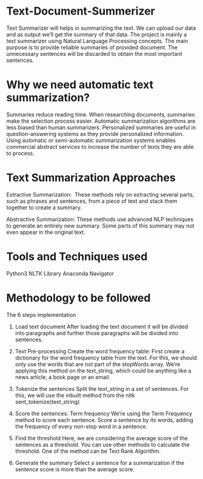# Text-Document-Summerizer
Text Summarizer will helps in summarizing the text. We can upload our data and as output we’ll get the summary of that data.
The project is mainly a text summarizer using Natural Language Processing concepts. The main purpose is to provide reliable summaries of provided document. The unnecessary sentences will be discarded to obtain the most important sentences.
# Why we need automatic text summarization?
Summaries reduce reading time.
When researching documents, summaries make the selection process easier.
Automatic summarization algorithms are less biased than human summarizers.
Personalized summaries are useful in question-answering systems as they provide personalized information.
Using automatic or semi-automatic summarization systems enables commercial abstract services to increase the number of texts they are able to process.
# Text Summarization Approaches
Extractive Summarization: 
These methods rely on extracting several parts, such as phrases and sentences, from a piece of text and stack them together to create a summary.  

Abstractive Summarization:
These methods use advanced NLP techniques to generate an entirely new summary. Some parts of this summary may not even appear in the original text. 

# Tools and Techniques used
Python3
NLTK Library
Anaconda Navigator

# Methodology to be followed
The 6 steps implementation

1. Load text document
After loading the text document it will be divided into paragraphs and further those paragraphs will be divided into sentences.
2. Text Pre-processing 
Create the word frequency table:
First create a dictionary for the word frequency table from the text.
For this, we should only use the words that are not part of the stopWords array.
We’re applying this method on the text_string, which could be anything like a news article, a book page or an email.

3. Tokenize the sentences
Split the text_string in a set of sentences. For this, we will use the inbuilt method from the nltk
sent_tokenize(text_string)

4. Score the sentences: Term frequency
We’re using the Term Frequency method to score each sentence.
Score a sentence by its words, adding the frequency of every non-stop word in a sentence.

5. Find the threshold
Here, we are considering the average score of the sentences as a threshold. You can use other methods to calculate the threshold. One of the method can be Text Rank Algorithm.

6. Generate the summary
Select a sentence for a summarization if the sentence score is more than the average score.




